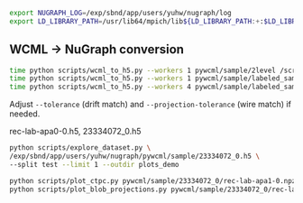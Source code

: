

```bash
export NUGRAPH_LOG=/exp/sbnd/app/users/yuhw/nugraph/log
export LD_LIBRARY_PATH=/usr/lib64/mpich/lib${LD_LIBRARY_PATH:+:$LD_LIBRARY_PATH}
```
## WCML → NuGraph conversion

```bash
time python scripts/wcml_to_h5.py --workers 1 pywcml/sample/2level /scratch/7DayLifetime/yuhw/wirecell/nugraph/data/2level.h5
time python scripts/wcml_to_h5.py --workers 1 pywcml/sample/labeled_samples/ /scratch/7DayLifetime/yuhw/wirecell/nugraph/data/23334072.h5
time python scripts/wcml_to_h5.py --workers 4 pywcml/sample/labeled_samples/ /scratch/7DayLifetime/yuhw/wirecell/nugraph/data/23334072.h5
```

Adjust `--tolerance` (drift match) and `--projection-tolerance` (wire match) if needed.


rec-lab-apa0-0.h5, 23334072_0.h5

```bash
python scripts/explore_dataset.py \
/exp/sbnd/app/users/yuhw/nugraph/pywcml/sample/23334072_0.h5 \
--split test --limit 1 --outdir plots_demo
```

```bash
python scripts/plot_ctpc.py pywcml/sample/23334072_0/rec-lab-apa1-0.npz
python scripts/plot_blob_projections.py pywcml/sample/23334072_0/rec-lab-apa1-23.npz
```